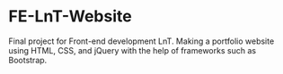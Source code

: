 # FE-LnT-Website
Final project for Front-end development LnT. Making a portfolio website using HTML, CSS, and jQuery with the help of frameworks such as Bootstrap. 
